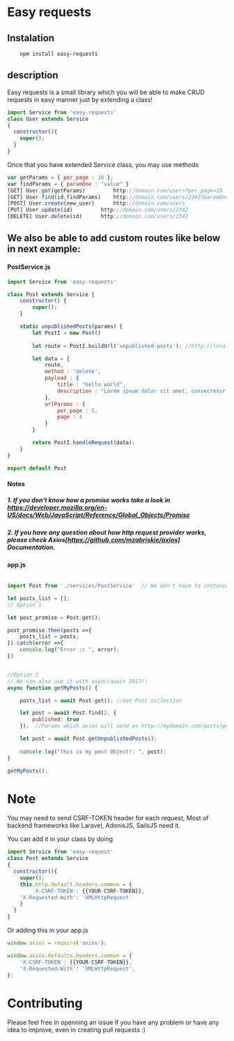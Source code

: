 # Easy requests

## Instalation
```
    npm install easy-requests
```

## description
Easy requests is a small library which you will be able to make CRUD requests in easy manner just by extending a class! 
```js
import Service from 'easy-requests'
class User extends Service
{
  constructor(){
    super();
  }
}
```
Once that you have extended Service class, you may use methods 
```js
var getParams = { per_page : 10 }; 
var findParams = { paramOne : "value" }
[GET] User.get(getParams)         http://domain.com/users?per_page=10
[GET] User.find(id,findParams)    http://domain.com/users/2342?paramOne=value 
[POST] User.create(new_user)      http://domain.com/users   
[PUT] User.update(id) 		  http://domain.com/users/2342		
[DELETE] User.delete(id)	  http://domain.com/users/2342

```
## We also be able to add custom routes like below in next example:

#### PostService.js
```js
import Service from 'easy-requests'

class Post extends Service {
	constructor() {
		super();
	}

	static unpublishedPosts(params) {
		let PostI = new Post() 
			
		let route = PostI.buildUrl('unpublished-posts'); //http://localhost:8000/my-posts/unpublished-posts 

		let data = {
			route, 
			method : 'delete',
			payload : {
				title : "hello world",
				description : "Lorem ipsum dolor sit amet, consectetur adipisicing elit. Quaerat ipsa tempore a quam, nesciunt, obcaecati temporibus libero dolorem quisquam omnis laborum, quidem eligendi commodi aspernatur esse. Consectetur dolorum, quis quam."
			},
			urlParams : {
				per_page : 5,
				page : 4
			}
		}

		return PostI.handleRequest(data);
	}
}

export default Post
```

#### Notes
##### 1. If you don't know how a promise works take a look in https://developer.mozilla.org/en-US/docs/Web/JavaScript/Reference/Global_Objects/Promise
##### 2. If you have any question about how http request provider works, please check Axios[https://github.com/mzabriskie/axios] Documentation.

#### app.js
```js

import Post from './services/PostService'  // We don't have to instance our Class anymore! (Like in previous versions below 1.1.0) 

let posts_list = [];
// Option 1

let post_promise = Post.get();

post_promise.then(posts =>{
	posts_list = posts;
}).catch(error =>{
    console.log("Error :c ", error);
})


//Option 2
// We can also use it with async/await 2017!!
async function getMyPosts() {

	posts_list = await Post.get(); //Get Post collection

	let post = await Post.find(2, {
		published: true 
	});  //Params which axios will send as http://mydomain.com/posts?published=true

	let post = await Post.getUnpublishedPosts();
	
	console.log("this is my post Object!: ", post);
}

getMyPosts();
```

# Note

You may need to send CSRF-TOKEN header for each request, Most of backend frameworks like Laravel, AdonisJS, SailsJS need it.

You can add it in your class by doing

```js
import Service from 'easy-request'
class Post extends Service
{
  constructor(){
    super();
    this.http.default.headers.common = {
    	'X-CSRF-TOKEN': {{YOUR-CSRF-TOKEN}},
	'X-Requested-With': 'XMLHttpRequest'
    }
  }
}
```

Or adding this in your app.js

```js
window.axios = require('axios');

window.axios.defaults.headers.common = {
	'X-CSRF-TOKEN': {{YOUR-CSRF-TOKEN}},
	'X-Requested-With': 'XMLHttpRequest',
};
```

# Contributing

Please feel free in openning an issue if you have any problem or have any idea to improve, even in creating pull requests :)

